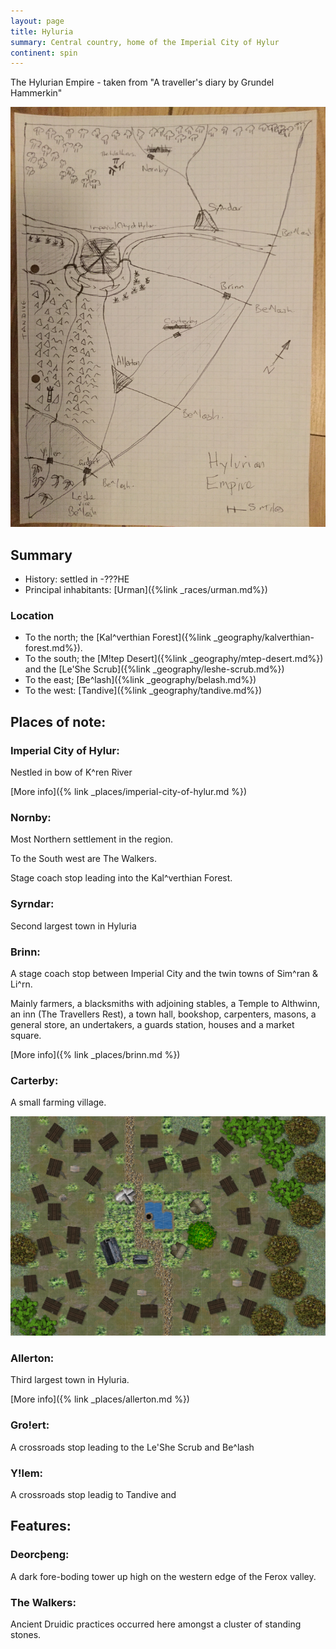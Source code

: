 ```yaml
---
layout: page
title: Hyluria
summary: Central country, home of the Imperial City of Hylur
continent: spin
---
```


The Hylurian Empire - taken from "A traveller's diary by Grundel Hammerkin"

![Hyluria](/assets/Hylurian-empire.JPG)

## Summary

- History: settled in -???HE
- Principal inhabitants: [Urman]({%link _races/urman.md%})

### Location

- To the north; the [Kal^verthian Forest]({%link _geography/kalverthian-forest.md%}). 
- To the south; the [M!tep Desert]({%link _geography/mtep-desert.md%}) and the [Le'She Scrub]({%link _geography/leshe-scrub.md%})
- To the east; [Be^lash]({%link _geography/belash.md%})
- To the west: [Tandive]({%link _geography/tandive.md%})

## Places of note:

### Imperial City of Hylur:
Nestled in bow of K^ren River

[More info]({% link _places/imperial-city-of-hylur.md %})

### Nornby:

Most Northern settlement in the region. 

To the South west are The Walkers.

Stage coach stop leading into the Kal^verthian Forest.

### Syrndar:

Second largest town in Hyluria

### Brinn:

A stage coach stop between Imperial City and the twin towns of Sim^ran & Li^rn. 

Mainly farmers, a blacksmiths with adjoining stables, a Temple to Althwinn, an inn (The Travellers Rest), a town hall, bookshop, carpenters, masons, a general store, an undertakers, a guards station, houses and a market square.

[More info]({% link _places/brinn.md %})

### Carterby:

A small farming village.

![Carterby](/assets/carterby.jpg)

### Allerton:

Third largest town in Hyluria.

[More info]({% link _places/allerton.md %})

### Gro!ert:

A crossroads stop leading to the Le'She Scrub and Be^lash

### Y!lem:

A crossroads stop leadig to Tandive and 

## Features:

### Deorcþeng:

A dark fore-boding tower up high on the western edge of the Ferox valley.

### The Walkers:

Ancient Druidic practices occurred here amongst a cluster of standing stones.
